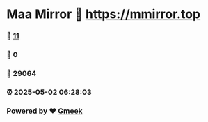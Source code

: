 # Maa Mirror :link: https://mmirror.top 
### :page_facing_up: [11](https://mmirror.top/tag.html) 
### :speech_balloon: 0 
### :hibiscus: 29064 
### :alarm_clock: 2025-05-02 06:28:03 
### Powered by :heart: [Gmeek](https://github.com/Meekdai/Gmeek)
